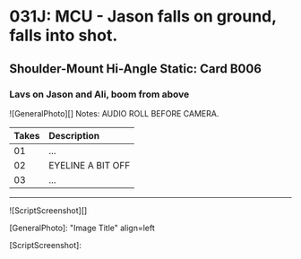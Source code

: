 # 031J: MCU - Jason falls on ground, falls into shot.

## Shoulder-Mount Hi-Angle Static: Card B006

### Lavs on Jason and Ali, boom from above

![GeneralPhoto][]
Notes: AUDIO ROLL BEFORE CAMERA.

| Takes | Description |
|:---|:----|
| 01 | ... |
| 02 | EYELINE A BIT OFF |
| 03 | ... |

----

![ScriptScreenshot][]


[GeneralPhoto]:  "Image Title" align=left

[ScriptScreenshot]: 